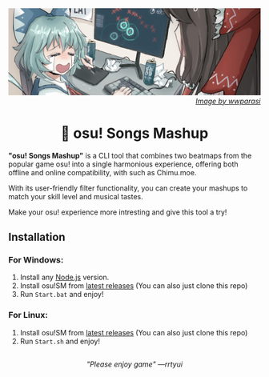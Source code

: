 <div align="center"> 
<img src="./wwparasi.png" alt="img">
<div align="right"><em><a href="https://twitter.com/wwparasi/status/1488257992827015172">Image by wwparasi</a></em></div>
<h1>📖 osu! Songs Mashup </h1>
</div>

**"osu! Songs Mashup"** is a CLI tool that combines two beatmaps from the popular game osu! into a single harmonious experience, offering both offline and online compatibility, with such as Chimu.moe.

With its user-friendly filter functionality, you can create your mashups to match your skill level and musical tastes.

Make your osu! experience more intresting and give this tool a try!

## Installation

### For Windows:

1. Install any [Node.js](https://nodejs.org/en) version.
2. Install osu!SM from [latest releases](https://github.com/richardscull/Osu-Songs-Mashup/releases) (You can also just clone this repo)
3. Run `Start.bat` and enjoy!

### For Linux:

1. Install osu!SM from [latest releases](https://github.com/richardscull/Osu-Songs-Mashup/releases) (You can also just clone this repo)
2. Run `Start.sh` and enjoy!

##

<div align="center"><em> "Please enjoy game" —rrtyui </em></div>
